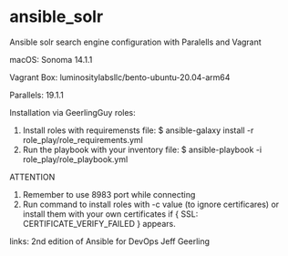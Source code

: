 # ansible_solr
Ansible solr search engine configuration with Paralells and Vagrant

macOS: Sonoma 14.1.1

Vagrant Box: luminositylabsllc/bento-ubuntu-20.04-arm64

Parallels: 19.1.1

Installation via GeerlingGuy roles:

1. Install roles with requiremensts file:
     $ ansible-galaxy install -r role_play/role_requirements.yml
3. Run the playbook with your inventory file:
     $ ansible-playbook -i role_play/role_playbook.yml

ATTENTION
  1. Remember to use 8983 port while connecting
  2. Run command to install roles with -c value (to ignore certificares) or install them with your own certificates if { SSL: CERTIFICATE_VERIFY_FAILED } appears.

links: 2nd edition of Ansible for DevOps Jeff Geerling
